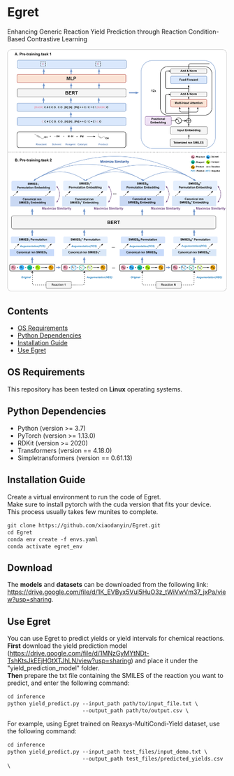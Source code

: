 # Egret
Enhancing Generic Reaction Yield Prediction through Reaction Condition-Based Contrastive Learning

![Egret](./dataset/model_framework.png)

## Contents
- [OS Requirements](#os-requirements)
- [Python Dependencies](#python-dependencies)
- [Installation Guide](#installation-guide)
- [Use Egret](#use-egret)

## OS Requirements
This repository has been tested on **Linux**  operating systems.

## Python Dependencies
* Python (version >= 3.7) 
* PyTorch (version >= 1.13.0) 
* RDKit (version >= 2020)
* Transformers (version == 4.18.0)
* Simpletransformers (version == 0.61.13)

## Installation Guide
Create a virtual environment to run the code of Egret.<br>
Make sure to install pytorch with the cuda version that fits your device.<br>
This process usually takes few munites to complete.<br>
```
git clone https://github.com/xiaodanyin/Egret.git
cd Egret
conda env create -f envs.yaml
conda activate egret_env
```
## Download
The **models** and **datasets** can be downloaded from the following link: https://drive.google.com/file/d/1K_EVByx5Vul5HuO3z_tWiVwVm37_jxPa/view?usp=sharing.

## Use Egret
You can use Egret to predict yields or  yield intervals for chemical reactions. <br>
**First** download the yield prediction model (https://drive.google.com/file/d/1MNzGyMYtNDt-TshKtsJkEEjHGtXTJhLN/view?usp=sharing) and place it under the "yield_prediction_model" folder. <br>
**Then** prepare the txt file containing the SMILES of the reaction you want to predict, and enter the following command:<br>
```
cd inference
python yield_predict.py --input_path path/to/input_file.txt \
                        --output_path path/to/output.csv \
```
For example, using Egret trained on Reaxys-MultiCondi-Yield dataset, use the following command:<br>
```
cd inference
python yield_predict.py --input_path test_files/input_demo.txt \
                        --output_path test_files/predicted_yields.csv \
```